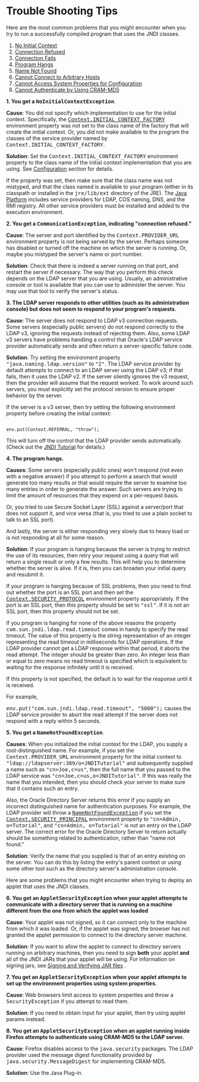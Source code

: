 
# Trouble Shooting Tips

Here are the most common problems that you might encounter when you try to run a successfully compiled program that uses the JNDI classes.

1. [No Initial Context](#1)
1. [Connection Refused](#2)
1. [Connection Fails](#3)
1. [Program Hangs](#4)
1. [Name Not Found](#5)
1. [Cannot Connect to Arbitrary Hosts](#6)
1. [Cannot Access System Properties for Configuration](#7)
1. [Cannot Authenticate by Using CRAM-MD5](#8)

<a style="font-weight: bold" name="1" id="1">1. You get a <tt>NoInitialContextException</tt></a>.

**Cause**: You did not specify which implementation to use for the initial context. Specifically, the 
[<tt>Context.INITIAL_CONTEXT_FACTORY</tt>](https://docs.oracle.com/javase/8/docs/api/javax/naming/Context.html#INITIAL_CONTEXT_FACTORY) environment property was not set to the class name of the factory that will create the initial context. Or, you did not make available to the program the classes of the service provider named by <tt>Context.INITIAL_CONTEXT_FACTORY</tt>.

**Solution**: Set the <tt>Context.INITIAL_CONTEXT_FACTORY</tt> environment property to the class name of the initial context implementation that you are using. See 
[Configuration](index.html) section for details.

If the property was set, then make sure that the class name was not mistyped, and that the class named is available to your program (either in its classpath or installed in the <tt>jre/lib/ext</tt> directory of the JRE). The [Java Platform]() includes service providers for LDAP, COS naming, DNS, and the RMI registry. All other service providers must be installed and added to the execution environment.

<a style="font-weight: bold" name="2" id="2">2. You get a <tt>CommunicationException</tt>, indicating "connection refused."</a>

**Cause**: The server and port identified by the <tt>Context.PROVIDER_URL</tt> environment property is not being served by the server. Perhaps someone has disabled or turned off the machine on which the server is running. Or, maybe you mistyped the server's name or port number.

**Solution**: Check that there is indeed a server running on that port, and restart the server if necessary. The way that you perform this check depends on the LDAP server that you are using. Usually, an administrative console or tool is available that you can use to administer the server. You may use that tool to verify the server's status.

<a style="font-weight: bold" name="3" id="3">3. The LDAP server responds to other utilities (such as its administration console) but does not seem to respond to your program's requests.</a>

**Cause**: The server does not respond to LDAP v3 connection requests. Some servers (especially public servers) do not respond correctly to the LDAP v3, ignoring the requests instead of rejecting them. Also, some LDAP v3 servers have problems handling a control that Oracle's LDAP service provider automatically sends and often return a server-specific failure code.

**Solution**. Try setting the environment property <tt>"java.naming.ldap.version"</tt> to <tt>"2"</tt>. The LDAP service provider by default attempts to connect to an LDAP server using the LDAP v3; if that fails, then it uses the LDAP v2. If the server silently ignores the v3 request, then the provider will assume that the request worked. To work around such servers, you must explicitly set the protocol version to ensure proper behavior by the server.

If the server is a v3 server, then try setting the following environment property before creating the initial context:

```

env.put(Context.REFERRAL, "throw");

```

This will turn off the control that the LDAP provider sends automatically. (Check out the 
[JNDI Tutorial](https://docs.oracle.com/javase/jndi/tutorial/ldap/referral/index.html) for details.)

<a style="font-weight: bold" name="4" id="4">4. The program hangs.</a>

**Causes**: Some servers (especially public ones) won't respond (not even with a negative answer) if you attempt to perform a search that would generate too many results or that would require the server to examine too many entries in order to generate the answer. Such servers are trying to limit the amount of resources that they expend on a per-request basis.

Or, you tried to use Secure Socket Layer (SSL) against a server/port that does not support it, and vice versa (that is, you tried to use a plain socket to talk to an SSL port).

And lastly, the server is either responding very slowly due to heavy load or is not responding at all for some reason.

**Solution**: If your program is hanging because the server is trying to restrict the use of its resources, then retry your request using a query that will return a single result or only a few results. This will help you to determine whether the server is alive. If it is, then you can broaden your initial query and resubmit it.

If your program is hanging because of SSL problems, then you need to find out whether the port is an SSL port and then set the 
[<tt>Context.SECURITY_PROTOCOL</tt>](https://docs.oracle.com/javase/8/docs/api/javax/naming/Context.html#SECURITY_PROTOCOL) environment property appropriately. If the port is an SSL port, then this property should be set to <tt>"ssl"</tt>. If it is not an SSL port, then this property should not be set.

If you program is hanging for none of the above reasons the property <tt>com.sun.jndi.ldap.read.timeout</tt> comes in handy to specify the read timeout. The value of this property is the string representation of an integer representing the read timeout in milliseconds for LDAP operations. If the LDAP provider cannot get a LDAP response within that period, it aborts the read attempt. The integer should be greater than zero. An integer less than or equal to zero means no read timeout is specified which is equivalent to waiting for the response infinitely until it is received.

If this property is not specified, the default is to wait for the response until it is received.

<a>For example,</a>

<a><tt>env.put("com.sun.jndi.ldap.read.timeout", "5000");</tt></a> causes the LDAP service provider to abort the read attempt if the server does not respond with a reply within 5 seconds.

<a style="font-weight: bold" name="5" id="5">5. You get a <tt>NameNotFoundException</tt></a>.

**Causes**: When you initialized the initial context for the LDAP, you supply a root-distinguished name. For example, if you set the <tt>Context.PROVIDER_URL</tt> environment property for the initial context to <tt>"ldap://ldapserver:389/o=JNDITutorial"</tt> and subsequently supplied a name such as <tt>"cn=Joe,c=us"</tt>, then the full name that you passed to the LDAP service was <tt>"cn=Joe,c=us,o=JNDITutorial"</tt>. If this was really the name that you intended, then you should check your server to make sure that it contains such an entry.

Also, the Oracle Directory Server returns this error if you supply an incorrect distinguished name for authentication purposes. For example, the LDAP provider will throw a 
[<tt>NameNotFoundException</tt>](https://docs.oracle.com/javase/8/docs/api/javax/naming/NameNotFoundException.html) if you set the 
[<tt>Context.SECURITY_PRINCIPAL</tt>](https://docs.oracle.com/javase/8/docs/api/javax/naming/Context.html#SECURITY_PRINCIPAL) environment property to <tt>"cn=Admin, o=Tutorial"</tt>, and <tt>"cn=Admin, o=Tutorial"</tt> is not an entry on the LDAP server. The correct error for the Oracle Directory Server to return actually should be something related to authentication, rather than "name not found."

**Solution**: Verify the name that you supplied is that of an entry existing on the server. You can do this by listing the entry's parent context or using some other tool such as the directory server's administration console.

Here are some problems that you might encounter when trying to deploy an applet that uses the JNDI classes.

<a style="font-weight: bold" name="6" id="6">6. You get an <tt>AppletSecurityException</tt> when your applet attempts to communicate with a directory server that is running on a machine different from the one from which the applet was loaded</a>

**Cause**: Your applet was not signed, so it can connect only to the machine from which it was loaded. Or, if the applet was signed, the browser has not granted the applet permission to connect to the directory server machine.

**Solution**: If you want to allow the applet to connect to directory servers running on arbitrary machines, then you need to sign **both** your applet **and** all of the JNDI JARs that your applet will be using. For information on signing jars, see 
[Signing and Verifying JAR files](../../deployment/jar/signindex.html)
 .

<a style="font-weight: bold" name="7" id="7">7. You get an <tt>AppletSecurityException</tt> when your applet attempts to set up the environment properties using system properties.</a>

**Cause**: Web browsers limit access to system properties and throw a <tt>SecurityException</tt> if you attempt to read them.

**Solution**: If you need to obtain input for your applet, then try using applet params instead.

<a style="font-weight: bold" name="8" id="8">8. You get an <tt>AppletSecurityException</tt> when an applet running inside Firefox attempts to authenticate using CRAM-MD5 to the LDAP server.</a>

**Cause**: Firefox disables access to the <tt>java.security</tt> packages. The LDAP provider used the message digest functionality provided by <tt>java.security.MessageDigest</tt> for implementing CRAM-MD5.

**Solution**: Use the Java Plug-in.
